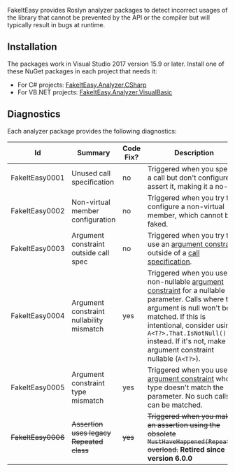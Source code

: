 FakeItEasy provides Roslyn analyzer packages to detect incorrect usages of the library
that cannot be prevented by the API or the compiler but will typically result in
bugs at runtime.

## Installation

The packages work in Visual Studio 2017 version 15.9 or later. Install one of these
NuGet packages in each project that needs it:

- For C# projects: [FakeItEasy.Analyzer.CSharp](https://www.nuget.org/packages/FakeItEasy.Analyzer.CSharp)
- For VB.NET projects: [FakeItEasy.Analyzer.VisualBasic](https://www.nuget.org/packages/FakeItEasy.Analyzer.VisualBasic)

## Diagnostics

Each analyzer package provides the following diagnostics:

| Id             | Summary                                  | Code Fix? | Description                                                                                                                                           |
|----------------|------------------------------------------|-----------|-------------------------------------------------------------------------------------------------------------------------------------------------------|
| FakeItEasy0001 | Unused call specification                | no        | Triggered when you specify a call but don't configure or assert it, making it a no-op.                                                                |
| FakeItEasy0002 | Non-virtual member configuration         | no        | Triggered when you try to configure a non-virtual member, which cannot be faked.                                                                      |
| FakeItEasy0003 | Argument constraint outside call spec    | no        | Triggered when you try to use an [argument constraint](https://fakeiteasy.github.io/docs/stable/argument-constraints/) outside of a [call specification](https://fakeiteasy.github.io/docs/stable/specifying-a-call-to-configure/). |
| FakeItEasy0004 | Argument constraint nullability mismatch | yes       | Triggered when you use a non-nullable [argument constraint](https://fakeiteasy.github.io/docs/stable/argument-constraints/) for a nullable parameter. Calls where the argument is null won't be matched. If this is intentional, consider using `A<T?>.That.IsNotNull()` instead. If it's not, make the argument constraint nullable (`A<T?>`). |
| FakeItEasy0005 | Argument constraint type mismatch        | yes       | Triggered when you use an [argument constraint](https://fakeiteasy.github.io/docs/stable/argument-constraints/) whose type doesn't match the parameter. No such calls can be matched.        |
| ~~FakeItEasy0006~~ | ~~Assertion uses legacy Repeated class~~ | ~~yes~~ | ~~Triggered when you make an assertion using the obsolete `MustHaveHappened(Repeated)` overload.~~ **Retired since version 6.0.0**                  |
